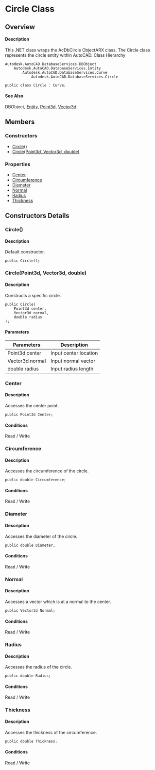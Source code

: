 # Circle Class

## Overview

#### Description
This .NET class wraps the AcDbCircle ObjectARX class. The Circle class represents the circle entity within AutoCAD.
Class Hierarchy
```text
Autodesk.AutoCAD.DatabaseServices.DBObject
    Autodesk.AutoCAD.DatabaseServices.Entity
        Autodesk.AutoCAD.DatabaseServices.Curve
            Autodesk.AutoCAD.DatabaseServices.Circle
```

```text
public class Circle : Curve;
```

#### See Also
DBObject, [Entity](Autodesk_AutoCAD_DatabaseServices_Entity.md "Entity Class"), [Point3d](Autodesk_AutoCAD_Geometry_Point3d.md), [Vector3d](Autodesk_AutoCAD_Geometry_Vector3d.md)

## Members

### Constructors

- [Circle()](#circle())
- [Circle(Point3d, Vector3d, double)](#circle(point3d,-vector3d,-double))

### Properties

- [Center](#center)
- [Circumference](#circumference)
- [Diameter](#diameter)
- [Normal](#normal)
- [Radius](#radius)
- [Thickness](#thickness)


## Constructors Details

### Circle()

#### Description
Default constructor.
```text
public Circle();
```

### Circle(Point3d, Vector3d, double)

#### Description
Constructs a specific circle.
```text
public Circle(
    Point3d center, 
    Vector3d normal, 
    double radius
);
```

#### Parameters

| Parameters | Description |
| --- | --- |
| Point3d center | Input center location |
| Vector3d normal | Input normal vector |
| double radius | Input radius length |

### Center

#### Description
Accesses the center point.
```text
public Point3d Center;
```

#### Conditions
Read / Write
### Circumference

#### Description
Accesses the circumference of the circle.
```text
public double Circumference;
```

#### Conditions
Read / Write
### Diameter

#### Description
Accesses the diameter of the circle.
```text
public double Diameter;
```

#### Conditions
Read / Write
### Normal

#### Description
Accesses a vector which is at a normal to the center.
```text
public Vector3d Normal;
```

#### Conditions
Read / Write
### Radius

#### Description
Accesses the radius of the circle.
```text
public double Radius;
```

#### Conditions
Read / Write
### Thickness

#### Description
Accesses the thickness of the circumference.
```text
public double Thickness;
```

#### Conditions
Read / Write